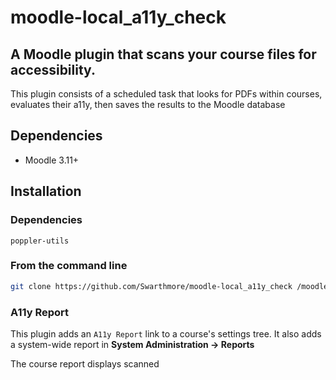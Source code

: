 # moodle-local_a11y_check

## A Moodle plugin that scans your course files for accessibility.

This plugin consists of a scheduled task that looks for PDFs within courses, evaluates their a11y, then saves the results to the Moodle database

## Dependencies

* Moodle 3.11+

## Installation

### Dependencies
`poppler-utils`

### From the command line 

```bash
git clone https://github.com/Swarthmore/moodle-local_a11y_check /moodle/root/dir/local/a11y_check
```

### A11y Report

This plugin adds an `A11y Report` link to a course's settings tree. It also adds a system-wide report in **System Administration -> Reports**

The course report displays scanned 